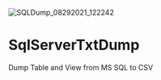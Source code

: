 ![SQLDump_08292021_122242](https://user-images.githubusercontent.com/81580242/131264775-bfd58743-6ad5-4d94-9bff-65a52984221f.png)
# SqlServerTxtDump
Dump Table and View from MS SQL to CSV
